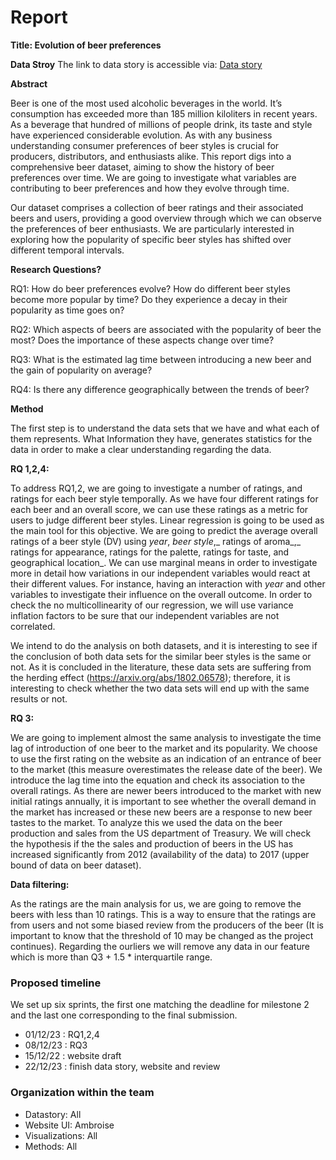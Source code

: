 # Report

**Title: Evolution of beer preferences**

**Data Stroy** 
The link to data story is accessible via: [Data story](https://ambor1011.github.io/NeverEnoughData/)

**Abstract**

Beer is one of the most used alcoholic beverages in the world. It’s consumption has exceeded more than 185 million kiloliters in recent years. As a beverage that hundred of millions of people drink, its taste and style have experienced considerable evolution. As with any business understanding consumer preferences of beer styles is crucial for producers, distributors, and enthusiasts alike. This report digs into a comprehensive beer dataset, aiming to show the history of beer preferences over time. We are going to investigate what variables are contributing to beer preferences and how they evolve through time.

Our dataset comprises a collection of beer ratings and their associated beers and users, providing a good overview through which we can observe the preferences of beer enthusiasts. We are particularly interested in exploring how the popularity of specific beer styles has shifted over different temporal intervals.

**Research Questions?**

RQ1: How do beer preferences evolve? How do different beer styles become more popular by time? Do they experience a decay in their popularity as time goes on?

RQ2: Which aspects of beers are associated with the popularity of beer the most? Does the importance of these aspects change over time?

RQ3: What is the estimated lag time between introducing a new beer and the gain of popularity on average?

RQ4: Is there any difference geographically between the trends of beer?


**Method**

The first step is to understand the data sets that we have and what each of them represents. What Information they have, generates statistics for the data in order to make a clear understanding regarding the data. 

**RQ 1,2,4:**

To address RQ1,2, we are going to investigate a number of ratings, and ratings for each beer style temporally. As we have four different ratings for each beer and an overall score, we can use these ratings as a metric for users to judge different beer styles. Linear regression is going to be used as the main tool for this objective. We are going to predict the average overall ratings of a beer style (DV) using _year_, _beer_ _style_,_ ratings of aroma_,_ ratings for appearance, ratings for the palette, ratings for taste, and geographical location_. We can use marginal means in order to investigate more in detail how variations in our independent variables would react at their different values. For instance, having an interaction with _year_ and other variables to investigate their influence on the overall outcome. In order to check the no multicollinearity of our regression, we will use variance inflation factors to be sure that our independent variables are not correlated.

We intend to do the analysis on both datasets, and it is interesting to see if the conclusion of both data sets for the similar beer styles is the same or not. As it is concluded in the literature, these data sets are suffering from the herding effect (https://arxiv.org/abs/1802.06578); therefore, it is interesting to check whether the two data sets will end up with the same results or not.

 

**RQ 3:**

We are going to implement almost the same analysis to investigate the time lag of introduction of one beer to the market and its popularity. We choose to use the first rating on the website as an indication of an entrance of beer to the market (this measure overestimates the release date of the beer). We introduce the lag time into the equation and check its association to the overall ratings. As there are newer beers introduced to the market with new initial ratings annually, it is important to see whether the overall demand in the market has increased or these new beers are a response to new beer tastes to the market. To analyze this we used the data on the beer production and sales from the US department of Treasury. We will check the hypothesis if the the sales and production of beers in the US has increased significantly from 2012 (availability of the data) to 2017 (upper bound of data on beer dataset).

**Data filtering:**

As the ratings are the main analysis for us, we are going to remove the beers with less than 10 ratings. This is a way to ensure that the ratings are from users and not some biased review from the producers of the beer (It is important to know that the threshold of 10 may be changed as the project continues). Regarding the ourliers we will remove any data in our feature which is more than Q3 + 1.5 * interquartile range. 

### Proposed timeline 

We set up six sprints, the first one matching the deadline for milestone 2 and the last one corresponding to the final submission.



* 01/12/23 : RQ1,2,4
* 08/12/23 : RQ3
* 15/12/22 : website draft
* 22/12/23 : finish data story, website and review

### Organization within the team 

* Datastory: All
* Website UI: Ambroise
* Visualizations: All
* Methods: All
